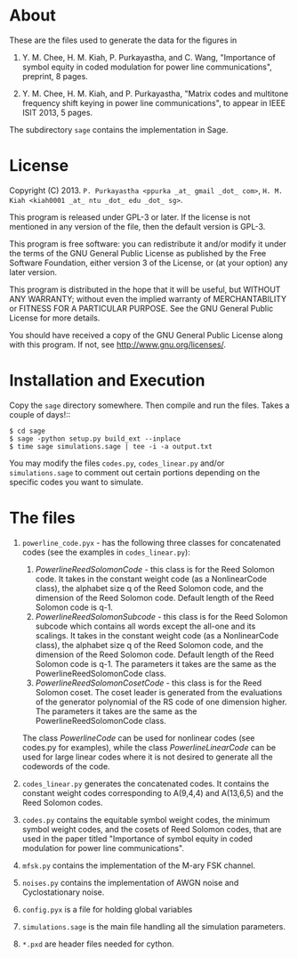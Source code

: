 # About

These are the files used to generate the data for the figures in

1. Y. M. Chee, H. M. Kiah, P. Purkayastha, and C. Wang, "Importance of
   symbol equity in coded modulation for power line communications",
   preprint, 8 pages.

2. Y. M. Chee, H. M. Kiah, and P. Purkayastha, "Matrix codes and multitone
   frequency shift keying in power line communications", to appear in IEEE
   ISIT 2013, 5 pages.

The subdirectory `sage` contains the implementation in Sage.


# License

Copyright (C) 2013. `P. Purkayastha <ppurka _at_ gmail _dot_ com>`,
`H. M. Kiah <kiah0001 _at_ ntu _dot_ edu _dot_ sg>`.

This program is released under GPL-3 or later. If the license is not
mentioned in any version of the file, then the default version is GPL-3.

This program is free software: you can redistribute it and/or modify it
under the terms of the GNU General Public License as published by the Free
Software Foundation, either version 3 of the License, or (at your option)
any later version.

This program is distributed in the hope that it will be useful, but WITHOUT
ANY WARRANTY; without even the implied warranty of MERCHANTABILITY or
FITNESS FOR A PARTICULAR PURPOSE.  See the GNU General Public License for
more details.

You should have received a copy of the GNU General Public License along
with this program.  If not, see <http://www.gnu.org/licenses/>.


# Installation and Execution

Copy the `sage` directory somewhere. Then compile and run the files.
Takes a couple of days!::

    $ cd sage
    $ sage -python setup.py build_ext --inplace
    $ time sage simulations.sage | tee -i -a output.txt

You may modify the files `codes.py`, `codes_linear.py` and/or
`simulations.sage` to comment out certain portions depending on the
specific codes you want to simulate.



# The files

1. `powerline_code.pyx` - has the following three classes for concatenated
   codes (see the examples in `codes_linear.py`):
    1. *PowerlineReedSolomonCode* - this class is for the Reed Solomon
       code. It takes in the constant weight code (as a NonlinearCode
       class), the alphabet size q of the Reed Solomon code, and the
       dimension of the Reed Solomon code. Default length of the Reed
       Solomon code is q-1.
    2. *PowerlineReedSolomonSubcode* - this class is for the Reed Solomon
       subcode which contains all words except the all-one and its
       scalings. It takes in the constant weight code (as a NonlinearCode
       class), the alphabet size q of the Reed Solomon code, and the
       dimension of the Reed Solomon code. Default length of the Reed
       Solomon code is q-1.
       The parameters it takes are the same as the PowerlineReedSolomonCode
       class.
    3. *PowerlineReedSolomonCosetCode* - this class is for the Reed Solomon
       coset. The coset leader is generated from the evaluations of the
       generator polynomial of the RS code of one dimension higher.
       The parameters it takes are the same as the PowerlineReedSolomonCode
       class.

    The class *PowerlineCode* can be used for nonlinear codes (see codes.py
    for examples), while the class *PowerlineLinearCode* can be used for
    large linear codes where it is not desired to generate all the
    codewords of the code.

2. `codes_linear.py` generates the concatenated codes. It contains the
   constant weight codes corresponding to A(9,4,4) and A(13,6,5) and the
   Reed Solomon codes.

3. `codes.py` contains the equitable symbol weight codes, the minimum symbol
   weight codes, and the cosets of Reed Solomon codes, that are used in the
   paper titled "Importance of symbol equity in coded modulation for power
   line communications".

4. `mfsk.py` contains the implementation of the M-ary FSK channel.

5. `noises.py` contains the implementation of AWGN noise and Cyclostationary
   noise.

6. `config.pyx` is a file for holding global variables

6. `simulations.sage` is the main file handling all the simulation parameters.

7. `*.pxd` are header files needed for cython.

